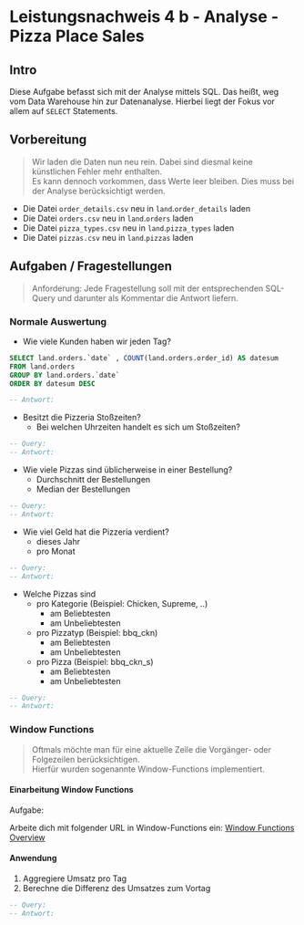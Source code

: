 # Leistungsnachweis 4 b - Analyse - Pizza Place Sales

## Intro

Diese Aufgabe befasst sich mit der Analyse mittels SQL.
Das heißt, weg vom Data Warehouse hin zur Datenanalyse.
Hierbei liegt der Fokus vor allem auf `SELECT` Statements.

## Vorbereitung

> Wir laden die Daten nun neu rein. Dabei sind diesmal keine künstlichen Fehler mehr enthalten.  
> Es kann dennoch vorkommen, dass Werte leer bleiben. Dies muss bei der Analyse berücksichtigt werden.

- Die Datei `order_details.csv` neu in `land`.`order_details` laden
- Die Datei `orders.csv` neu in `land`.`orders` laden
- Die Datei `pizza_types.csv` neu in `land`.`pizza_types` laden
- Die Datei `pizzas.csv` neu in `land`.`pizzas` laden

## Aufgaben / Fragestellungen

> Anforderung: Jede Fragestellung soll mit der entsprechenden SQL-Query und darunter als Kommentar die Antwort liefern.

### Normale Auswertung

- Wie viele Kunden haben wir jeden Tag?

```sql
SELECT land.orders.`date` , COUNT(land.orders.order_id) AS datesum
FROM land.orders
GROUP BY land.orders.`date`
ORDER BY datesum DESC

-- Antwort: 
```

- Besitzt die Pizzeria Stoßzeiten?
  - Bei welchen Uhrzeiten handelt es sich um Stoßzeiten?

```sql
-- Query:
-- Antwort:
```

- Wie viele Pizzas sind üblicherweise in einer Bestellung?
  - Durchschnitt der Bestellungen
  - Median der Bestellungen

```sql
-- Query:
-- Antwort:
```

- Wie viel Geld hat die Pizzeria verdient?
  - dieses Jahr
  - pro Monat

```sql
-- Query:
-- Antwort:
```

- Welche Pizzas sind
  - pro Kategorie (Beispiel: Chicken, Supreme, ..)
    - am Beliebtesten
    - am Unbeliebtesten
  - pro Pizzatyp (Beispiel: bbq_ckn)
    - am Beliebtesten
    - am Unbeliebtesten
  - pro Pizza (Beispiel: bbq_ckn_s)
    - am Beliebtesten
    - am Unbeliebtesten

```sql
-- Query:
-- Antwort:
```

### Window Functions

> Oftmals möchte man für eine aktuelle Zeile die Vorgänger- oder Folgezeilen berücksichtigen.  
> Hierfür wurden sogenannte Window-Functions implementiert.

#### Einarbeitung Window Functions

Aufgabe:

Arbeite dich mit folgender URL in Window-Functions ein: [Window Functions Overview](https://mariadb.com/kb/en/window-functions-overview/)

#### Anwendung

1. Aggregiere Umsatz pro Tag
2. Berechne die Differenz des Umsatzes zum Vortag

```sql
-- Query:
-- Antwort:
```
